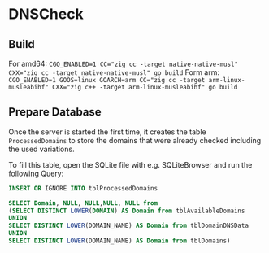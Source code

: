 # DNSCheck

## Build
For amd64: `CGO_ENABLED=1 CC="zig cc -target native-native-musl" CXX="zig cc -target native-native-musl" go build`
Form arm: `CGO_ENABLED=1 GOOS=linux GOARCH=arm CC="zig cc -target arm-linux-musleabihf" CXX="zig c++ -target arm-linux-musleabihf" go build`

## Prepare Database

Once the server is started the first time, it creates the table `ProcessedDomains` to store the domains that were already checked including the used variations.

To fill this table, open the SQLite file with e.g. SQLiteBrowser and run the following Query:

```sql
INSERT OR IGNORE INTO tblProcessedDomains 

SELECT Domain, NULL, NULL,NULL, NULL from
(SELECT DISTINCT LOWER(DOMAIN) AS Domain from tblAvailableDomains 
UNION
SELECT DISTINCT LOWER(DOMAIN_NAME) AS Domain from tblDomainDNSData 
UNION
SELECT DISTINCT LOWER(DOMAIN_NAME) AS Domain from tblDomains)
```